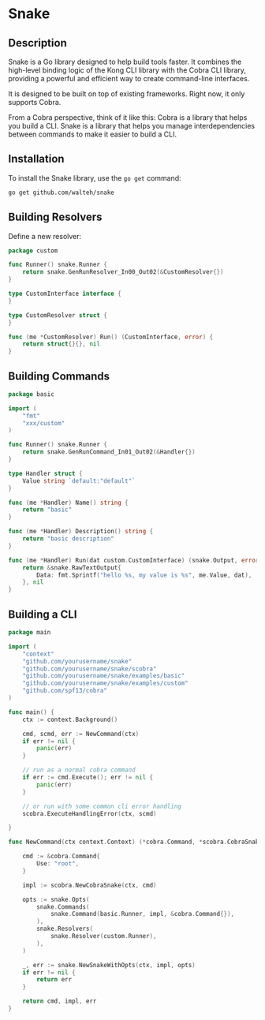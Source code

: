 # Snake

## Description

Snake is a Go library designed to help build tools faster. It combines the high-level binding logic of the Kong CLI library with the Cobra CLI library, providing a powerful and efficient way to create command-line interfaces.

It is designed to be built on top of existing frameworks. Right now, it only supports Cobra.

From a Cobra perspective, think of it like this: Cobra is a library that helps you build a CLI. Snake is a library that helps you manage interdependencies between commands to make it easier to build a CLI.

## Installation

To install the Snake library, use the `go get` command:

```bash
go get github.com/walteh/snake
```

## Building Resolvers

Define a new resolver:

```go
package custom

func Runner() snake.Runner {
	return snake.GenRunResolver_In00_Out02(&CustomResolver{})
}

type CustomInterface interface {
}

type CustomResolver struct {
}

func (me *CustomResolver) Run() (CustomInterface, error) {
	return struct{}{}, nil
}
```

## Building Commands
```go
package basic 

import (
    "fmt"
    "xxx/custom"
)

func Runner() snake.Runner {
	return snake.GenRunCommand_In01_Out02(&Handler{})
}

type Handler struct {
	Value string `default:"default"`
}

func (me *Handler) Name() string {
	return "basic"
}

func (me *Handler) Description() string {
	return "basic description"
}

func (me *Handler) Run(dat custom.CustomInterface) (snake.Output, error) {
	return &snake.RawTextOutput{
		Data: fmt.Sprintf("hello %s, my value is %s", me.Value, dat),
	}, nil
}
```

## Building a CLI

```go
package main

import (
    "context"
    "github.com/yourusername/snake"
    "github.com/yourusername/snake/scobra"
    "github.com/yourusername/snake/examples/basic"
    "github.com/yourusername/snake/examples/custom"
    "github.com/spf13/cobra"
)

func main() {
    ctx := context.Background()

    cmd, scmd, err := NewCommand(ctx)
    if err != nil {
        panic(err)
    }

    // run as a normal cobra command
    if err := cmd.Execute(); err != nil {
        panic(err)
    }

    // or run with some common cli error handling 
    scobra.ExecuteHandlingError(ctx, scmd)

}

func NewCommand(ctx context.Context) (*cobra.Command, *scobra.CobraSnake, error) {

	cmd := &cobra.Command{
		Use: "root",
	}

	impl := scobra.NewCobraSnake(ctx, cmd)

	opts := snake.Opts(
		snake.Commands(
			snake.Command(basic.Runner, impl, &cobra.Command{}),
		),
		snake.Resolvers(
			snake.Resolver(custom.Runner),
		),
	)

	_, err := snake.NewSnakeWithOpts(ctx, impl, opts)
	if err != nil {
		return err
	}

	return cmd, impl, err
}
```